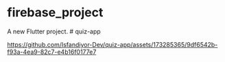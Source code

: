 # firebase_project

A new Flutter project.
#   q u i z - a p p 
 
 

https://github.com/Isfandiyor-Dev/quiz-app/assets/173285365/9df6542b-f93a-4ea9-82c7-e4b16f0177e7

